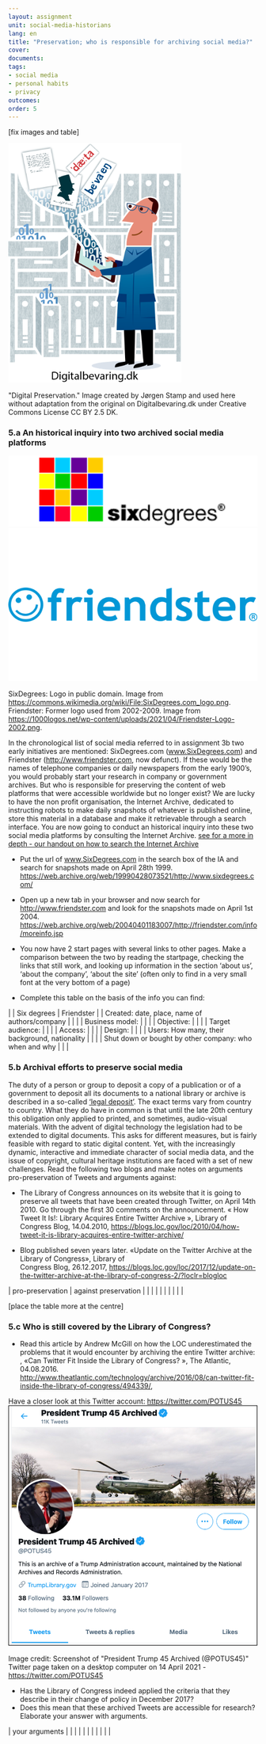 ```yaml
---
layout: assignment
unit: social-media-historians
lang: en
title: "Preservation; who is responsible for archiving social media?"  
cover:
documents:
tags:
- social media
- personal habits 
- privacy
outcomes:
order: 5
---
```

[fix images and table]

![digitalbevaring](../../assets/images/social-media/digitalbevaring.png)


"Digital Preservation." Image created by Jørgen Stamp and used here without adaptation from the original on Digitalbevaring.dk 
under Creative Commons License CC BY 2.5 DK.
<!-- more -->
<!-- briefing-student -->

### 5.a An historical inquiry into two archived social media platforms
<!-- section-contents -->
![six](../../assets/images/social-media/six.png)
![friend](../../assets/images/social-media/friend.png)

SixDegrees: Logo in public domain. Image from https://commons.wikimedia.org/wiki/File:SixDegrees.com_logo.png. 
Friendster: Former logo used from 2002-2009. Image from https://1000logos.net/wp-content/uploads/2021/04/Friendster-Logo-2002.png. 

In the chronological list of social media referred to in assignment 3b two early initiatives are mentioned: SixDegrees.com (www.SixDegrees.com) and Friendster (http://www.friendster.com, now defunct). If these would be the names of telephone companies or daily newspapers from the early 1900’s, you would probably start your research in company or government archives. But who is responsible for preserving the content of web platforms that were accessible worldwide but no longer exist? We are lucky to have the non profit organisation, the Internet Archive, dedicated to instructing robots to make daily snapshots of whatever is published online, store this material in a database and make it retrievable through a search interface.
You are now going to conduct an historical inquiry into these two social media platforms by consulting the Internet Archive. 
[see for a more in depth - our handout on how to search the Internet Archive](https://ranke2.uni.lu/assets/pdf/wayback-machine-interface.pdf)  

- Put the url of  www.SixDegrees.com in the search box of the IA and search for snapshots made on April 28th 1999. https://web.archive.org/web/19990428073521/http://www.sixdegrees.com/  

- Open up a new tab in your browser and now search for http://www.friendster.com  and look for the snapshots made on April 1st 2004. https://web.archive.org/web/20040401183007/http://friendster.com/info/moreinfo.jsp 

- You now have 2 start pages with several links to other pages. Make a comparison between the two by reading the startpage, checking the links that still work, and looking up information in the  section ‘about us’, ‘about the company’, ‘about the site’ (often only to find in a very small font at the very bottom of a page)

- Complete this table on the basis of the info you can find:

| | Six degrees | Friendster | 
| Created: date, place, name of authors/company |  |  |
| Business model: |  |  |
| Objective: |  |  |
| Target audience: |  |  |
| Access: |  |  |
| Design: |  |  |
| Users: How many, their background, nationality |  |  |
| Shut down or bought by other company: 
who when and why |  |  |

<!-- section -->

### 5.b Archival efforts to preserve social media 
  <!-- section-contents -->
  
The duty of a person or group to deposit a copy of a publication or of a  government to deposit all its documents to a national library or archive is described in a so-called  [‘legal deposit’](https://www.ifla.org/book/export/html/8302). The exact terms vary from country to country. What they do have in common is that until the late 20th century this obligation only applied to printed, and sometimes, audio-visual materials. With the advent of digital technology the legislation had to be extended to digital documents. This asks for different measures, but is fairly feasible with regard to static digital content. Yet, with the increasingly dynamic, interactive and immediate character of social media data, and the issue of copyright, cultural heritage institutions are faced with a set of new challenges.
Read the following two blogs and make notes on arguments pro-preservation of Tweets and arguments against: 
- The Library of Congress announces on its website that it is going to preserve all tweets that have been created through Twitter, on April 14th 2010. Go through the first 30 comments on the announcement. « How Tweet It Is!: Library Acquires Entire Twitter Archive », Library of Congress Blog, 14.04.2010, <https://blogs.loc.gov/loc/2010/04/how-tweet-it-is-library-acquires-entire-twitter-archive/>

- Blog published seven years later. «Update on the Twitter Archive at the Library of Congress», Library of                
Congress Blog, 26.12.2017, https://blogs.loc.gov/loc/2017/12/update-on-the-twitter-archive-at-the-library-of-congress-2/?loclr=blogloc

|  pro-preservation |  against preservation |
|   |   |
|   |   |
|   |   |

[place the table more at the centre]
<!-- section -->

### 5.c Who is still covered by the Library of Congress?
 <!-- section-contents -->
 
- Read this article by Andrew McGill on how the LOC underestimated the problems that it would encounter by archiving the entire Twitter archive: , «Can Twitter Fit Inside the Library of Congress? », The Atlantic, 04.08.2016. <http://www.theatlantic.com/technology/archive/2016/08/can-twitter-fit-inside-the-library-of-congress/494339/>, 

Have a closer look at this Twitter account: https://twitter.com/POTUS45 
![trump](../../assets/images/social-media/trump.png)

Image credit: Screenshot of "President Trump 45 Archived (@POTUS45)" Twitter page taken on a desktop computer on 14 April 2021 - https://twitter.com/POTUS45 

- Has the Library of Congress indeed applied the criteria that they describe in their change of policy in December 2017?
- Does this mean that these archived Tweets are accessible for research? Elaborate your answer with arguments.

|  your arguments  |   |
|   |   |
|   |   |
|   |   |

<!-- section -->

 

<!-- briefing-teacher -->


